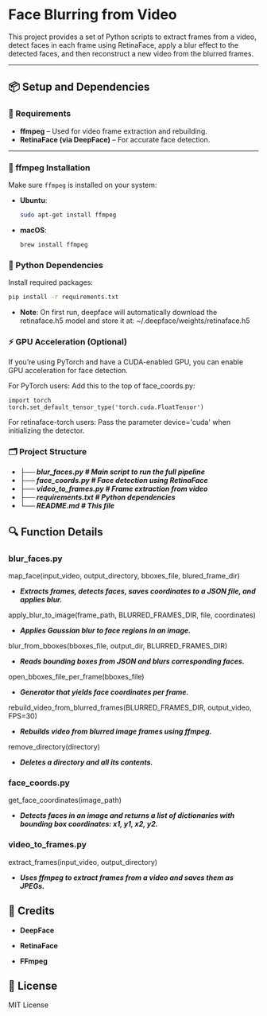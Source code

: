 # Face Blurring from Video

This project provides a set of Python scripts to extract frames from a video, detect faces in each frame using RetinaFace, apply a blur effect to the detected faces, and then reconstruct a new video from the blurred frames.

---

## 📦 Setup and Dependencies

### 🧰 Requirements

- **ffmpeg** – Used for video frame extraction and rebuilding.
- **RetinaFace (via DeepFace)** – For accurate face detection.

---

### 🧪 ffmpeg Installation

Make sure `ffmpeg` is installed on your system:

- **Ubuntu**:
  ```bash
  sudo apt-get install ffmpeg
  ```

- **macOS**:
   ```bash
   brew install ffmpeg
   ```

### 🐍 Python Dependencies

Install required packages:

   ```bash
   pip install -r requirements.txt
   ```

- **Note**: 
   On first run, deepface will automatically download the retinaface.h5 model and store it at:
   ~/.deepface/weights/retinaface.h5


### ⚡️ GPU Acceleration (Optional)

If you’re using PyTorch and have a CUDA-enabled GPU, you can enable GPU acceleration for face detection.

For PyTorch users:
Add this to the top of face_coords.py:
   ```python: 
   import torch
   torch.set_default_tensor_type('torch.cuda.FloatTensor')
   ```

For retinaface-torch users:
Pass the parameter device='cuda' when initializing the detector.

### 🗂 Project Structure
- ***├── blur_faces.py           # Main script to run the full pipeline***
- ***├── face_coords.py          # Face detection using RetinaFace***
- ***├── video_to_frames.py      # Frame extraction from video***
- ***├── requirements.txt        # Python dependencies***
- ***└── README.md               # This file***

## 🔍 Function Details

### blur_faces.py

map_face(input_video, output_directory, bboxes_file, blured_frame_dir)
- ***Extracts frames, detects faces, saves coordinates to a JSON file, and applies blur.***

apply_blur_to_image(frame_path, BLURRED_FRAMES_DIR, file, coordinates)
- ***Applies Gaussian blur to face regions in an image.***

blur_from_bboxes(bboxes_file, output_dir, BLURRED_FRAMES_DIR)
- ***Reads bounding boxes from JSON and blurs corresponding faces.***

open_bboxes_file_per_frame(bboxes_file)
- ***Generator that yields face coordinates per frame.***

rebuild_video_from_blurred_frames(BLURRED_FRAMES_DIR, output_video, FPS=30)
- ***Rebuilds video from blurred image frames using ffmpeg.***

remove_directory(directory)
- ***Deletes a directory and all its contents.***

### face_coords.py

get_face_coordinates(image_path)
- ***Detects faces in an image and returns a list of dictionaries with bounding box coordinates: x1, y1, x2, y2.***

### video_to_frames.py

extract_frames(input_video, output_directory)
- ***Uses ffmpeg to extract frames from a video and saves them as JPEGs.***


## 🧠 Credits
- **DeepFace**

- **RetinaFace**

- **FFmpeg**


## 📜 License
MIT License